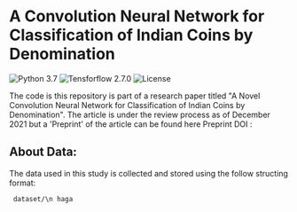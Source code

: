 # A Convolution Neural Network for Classification of Indian Coins by Denomination

![Python 3.7](https://img.shields.io/badge/Python-3.7-yellow)  ![Tensforflow 2.7.0](https://img.shields.io/badge/Tensorflow-2.7.0-blue)   ![License](https://img.shields.io/badge/License-CC%20BY%204.0-orange)

The code is this repository is part of a research paper titled "A Novel Convolution Neural Network for Classification of Indian Coins by Denomination". The article is under the review process as of December 2021 but a 'Preprint' of the article can be found here Preprint DOI : 
 
## About Data:

The data used in this study is collected and stored using the follow structing format:

``` dataset/\n haga```
